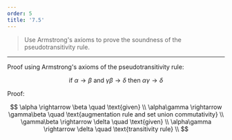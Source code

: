 ```yaml
---
order: 5
title: '7.5'
---
```

> Use Armstrong's axioms to prove the soundness of the pseudotransitivity rule. 

--------------------------------

Proof using Armstrong's axioms of the pseudotransitivity rule: 

$$
\text{if $\alpha \rightarrow \beta$ and $\gamma\beta \rightarrow \delta$ then $\alpha\gamma \rightarrow \delta$ }
$$

Proof: 

$$
\alpha \rightarrow \beta \quad \text{given} \\
\alpha\gamma \rightarrow \gamma\beta \quad \text{augmentation rule and set union commutativity} \\
\gamma\beta \rightarrow \delta \quad \text{given} \\ 
\alpha\gamma \rightarrow \delta \quad \text{transitivity rule} \\
$$